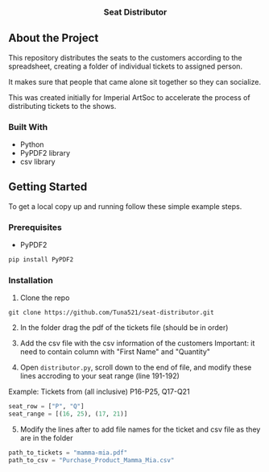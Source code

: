 <h3 align="center">Seat Distributor</h3>

## About the Project

This repository distributes the seats to the customers according to the spreadsheet, creating a folder of individual tickets to assigned person.

It makes sure that people that came alone sit together so they can socialize.

This was created initially for Imperial ArtSoc to accelerate the process of distributing tickets to the shows.

### Built With

- Python
- PyPDF2 library
- csv library

## Getting Started

To get a local copy up and running follow these simple example steps.

### Prerequisites

- PyPDF2

```sh
pip install PyPDF2
```

### Installation

1. Clone the repo

```ssh
git clone https://github.com/Tuna521/seat-distributor.git
```

2. In the folder drag the pdf of the tickets file (should be in order)

3. Add the csv file with the csv information of the customers
   Important: it need to contain column with "First Name" and "Quantity"

4. Open `distributor.py`, scroll down to the end of file, and modify these lines accroding to your seat range (line 191-192)

Example: Tickets from (all inclusive) P16-P25, Q17-Q21

```python
seat_row = ["P", "Q"]
seat_range = [(16, 25), (17, 21)]
```

5. Modify the lines after to add file names for the ticket and csv file as they are in the folder

```python
path_to_tickets = "mamma-mia.pdf"
path_to_csv = "Purchase_Product_Mamma_Mia.csv"
```
